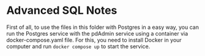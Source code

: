 # Advanced SQL Notes

First of all, to use the files in this folder with Postgres in a easy way, you can run the Postgres service with the pdAdmin service using a container via docker-compose.yaml file.
For this, you need to install Docker in your computer and run ```docker compose up``` to start the service.
